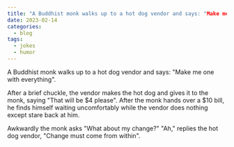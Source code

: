```yaml
---
title: "A Buddhist monk walks up to a hot dog vendor and says: "Make me one with everything.""
date: 2023-02-14
categories:
  - blog
tags:
  - jokes
  - humor
---
```


A Buddhist monk walks up to a hot dog vendor and says: "Make me one with everything".  

After a brief chuckle, the vendor makes the hot dog and gives it to the monk, saying "That will be $4 please". After the monk hands over a $10 bill, he finds himself waiting uncomfortably while the vendor does nothing except stare back at him.  

Awkwardly the monk asks "What about my change?" "Ah," replies the hot dog vendor, "Change must come from within".  
